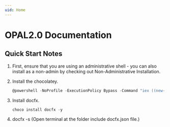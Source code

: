 ```yaml
---
uid: Home
---
```


# OPAL2.0 Documentation

## Quick Start Notes

1. First, ensure that you are using an administrative shell - you can also install as a non-admin by checking out Non-Administrative Installation.

2. Install the chocolatey.

    ```PowerShell
    @powershell -NoProfile -ExecutionPolicy Bypass -Command "iex ((new-object net.webclient).DownloadString('https://chocolatey.org/install.ps1'))" && SET PATH=%PATH%;%ALLUSERSPROFILE%\chocolatey\bin
    ```

3. Install docfx.

    ```PowerShell
    choco install docfx -y
    ```

4. docfx -s (Open terminal at the folder include docfx.json file.)

